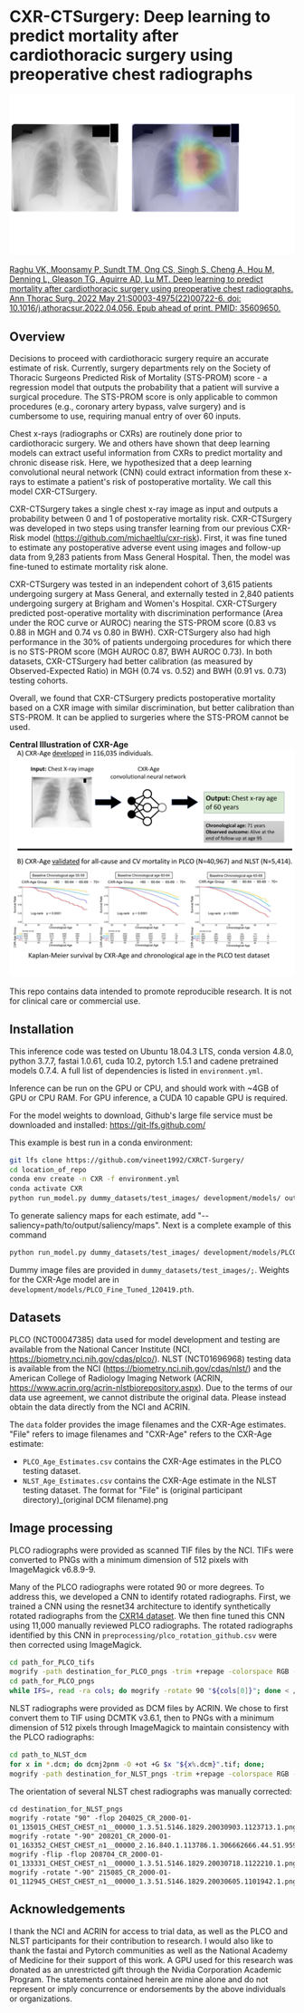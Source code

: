 # CXR-CTSurgery: Deep learning to predict mortality after cardiothoracic surgery using preoperative chest radiographs

![CXR-Age Grad-CAM](/images/GradCAM_Github_020121.png)

[Raghu VK, Moonsamy P, Sundt TM, Ong CS, Singh S, Cheng A, Hou M, Denning L, Gleason TG, Aguirre AD, Lu MT. Deep learning to predict mortality after cardiothoracic surgery using preoperative chest radiographs. Ann Thorac Surg. 2022 May 21:S0003-4975(22)00722-6. doi: 10.1016/j.athoracsur.2022.04.056. Epub ahead of print. PMID: 35609650.](<https://pubmed.ncbi.nlm.nih.gov/35609650/>)



## Overview
Decisions to proceed with cardiothoracic surgery require an accurate estimate of risk. Currently, surgery departments rely on the Society of Thoracic Surgeons Predicted Risk of Mortality (STS-PROM) score - a regression model that outputs the probability that a patient will survive a surgical procedure. The STS-PROM score is only applicable to common procedures (e.g., coronary artery bypass, valve surgery) and is cumbersome to use, requiring manual entry of over 60 inputs.

Chest x-rays (radiographs or CXRs) are routinely done prior to cardiothoracic surgery. We and others have shown that deep learning models can extract useful information from CXRs to predict mortality and chronic disease risk. Here, we hypothesized that a deep learning convolutional neural network (CNN) could extract information from these x-rays to estimate a patient's risk of postoperative mortality. We call this model CXR-CTSurgery.

CXR-CTSurgery takes a single chest x-ray image as input and outputs a probability between 0 and 1 of postoperative mortality risk. CXR-CTSurgery was developed in two steps using transfer learning from our previous CXR-Risk model (https://github.com/michaeltlu/cxr-risk). First, it was fine tuned to estimate any postoperative adverse event using images and follow-up data from 9,283 patients from Mass General Hospital. Then, the model was fine-tuned to estimate mortality risk alone. 

CXR-CTSurgery was tested in an independent cohort of 3,615 patients undergoing surgery at Mass General, and externally tested in 2,840 patients undergoing surgery at Brigham and Women's Hospital. CXR-CTSurgery predicted post-operative mortality with discrimination performance (Area under the ROC curve or AUROC) nearing the STS-PROM score (0.83 vs 0.88 in MGH and 0.74 vs 0.80 in BWH). CXR-CTSurgery also had high performance in the 30% of patients undergoing procedures for which there is no STS-PROM score (MGH AUROC 0.87, BWH AUROC 0.73). In both datasets, CXR-CTSurgery had better calibration (as measured by Observed-Expected Ratio) in MGH (0.74 vs. 0.52) and BWH (0.91 vs. 0.73) testing cohorts.

Overall, we found that CXR-CTSurgery predicts postoperative mortality based on a CXR image with similar discrimination, but better calibration than STS-PROM. It can be applied to surgeries where the STS-PROM cannot be used.

**Central Illustration of CXR-Age**
![CXR-Age Central Illustration](/images/Central_Illustration.png)

This repo contains data intended to promote reproducible research. It is not for clinical care or commercial use. 

## Installation
This inference code was tested on Ubuntu 18.04.3 LTS, conda version 4.8.0, python 3.7.7, fastai 1.0.61, cuda 10.2, pytorch 1.5.1 and cadene pretrained models 0.7.4. A full list of dependencies is listed in `environment.yml`. 

Inference can be run on the GPU or CPU, and should work with ~4GB of GPU or CPU RAM. For GPU inference, a CUDA 10 capable GPU is required.

For the model weights to download, Github's large file service must be downloaded and installed: https://git-lfs.github.com/ 

This example is best run in a conda environment:

```bash
git lfs clone https://github.com/vineet1992/CXRCT-Surgery/
cd location_of_repo
conda env create -n CXR -f environment.yml
conda activate CXR
python run_model.py dummy_datasets/test_images/ development/models/ output/output.csv --modelarch=inceptionv4 --type=discrete --size=224
```

To generate saliency maps for each estimate, add "--saliency=path/to/output/saliency/maps". Next is a complete example of this command

```bash
python run_model.py dummy_datasets/test_images/ development/models/PLCO_Fine_Tuned_120419 output/output.csv --modelarch=age --type=continuous --size=224 --saliency=saliency_maps
```
Dummy image files are provided in `dummy_datasets/test_images/;`. Weights for the CXR-Age model are in `development/models/PLCO_Fine_Tuned_120419.pth`. 

## Datasets
PLCO (NCT00047385) data used for model development and testing are available from the National Cancer Institute (NCI, https://biometry.nci.nih.gov/cdas/plco/). NLST (NCT01696968) testing data is available from the NCI (https://biometry.nci.nih.gov/cdas/nlst/) and the American College of Radiology Imaging Network (ACRIN, https://www.acrin.org/acrin-nlstbiorepository.aspx). Due to the terms of our data use agreement, we cannot distribute the original data. Please instead obtain the data directly from the NCI and ACRIN.

The `data` folder provides the image filenames and the CXR-Age estimates. "File" refers to image filenames and "CXR-Age" refers to the CXR-Age estimate: 
* `PLCO_Age_Estimates.csv` contains the CXR-Age estimates in the PLCO testing dataset.
* `NLST_Age_Estimates.csv` contains the CXR-Age estimate in the NLST testing dataset. The format for "File" is (original participant directory)_(original DCM filename).png


## Image processing
PLCO radiographs were provided as scanned TIF files by the NCI. TIFs were converted to PNGs with a minimum dimension of 512 pixels with ImageMagick v6.8.9-9. 

Many of the PLCO radiographs were rotated 90 or more degrees. To address this, we developed a CNN to identify rotated radiographs. First, we trained a CNN using the resnet34 architecture to identify synthetically rotated radiographs from the [CXR14 dataset](http://openaccess.thecvf.com/content_cvpr_2017/papers/Wang_ChestX-ray8_Hospital-Scale_Chest_CVPR_2017_paper.pdf). We then fine tuned this CNN using 11,000 manually reviewed PLCO radiographs. The rotated radiographs identified by this CNN in `preprocessing/plco_rotation_github.csv` were then corrected using ImageMagick. 

```bash
cd path_for_PLCO_tifs
mogrify -path destination_for_PLCO_pngs -trim +repage -colorspace RGB -auto-level -depth 8 -resize 512x512^ -format png "*.tif"
cd path_for_PLCO_pngs
while IFS=, read -ra cols; do mogrify -rotate 90 "${cols[0]}"; done < /path_to_repo/preprocessing/plco_rotation_github.csv
```

NLST radiographs were provided as DCM files by ACRIN. We chose to first convert them to TIF using DCMTK v3.6.1, then to PNGs with a minimum dimension of 512 pixels through ImageMagick to maintain consistency with the PLCO radiographs:

```bash
cd path_to_NLST_dcm
for x in *.dcm; do dcmj2pnm -O +ot +G $x "${x%.dcm}".tif; done;
mogrify -path destination_for_NLST_pngs -trim +repage -colorspace RGB -auto-level -depth 8 -resize 512x512^ -format png "*.tif"
```


The orientation of several NLST chest radiographs was manually corrected:

```
cd destination_for_NLST_pngs
mogrify -rotate "90" -flop 204025_CR_2000-01-01_135015_CHEST_CHEST_n1__00000_1.3.51.5146.1829.20030903.1123713.1.png
mogrify -rotate "-90" 208201_CR_2000-01-01_163352_CHEST_CHEST_n1__00000_2.16.840.1.113786.1.306662666.44.51.9597.png
mogrify -flip -flop 208704_CR_2000-01-01_133331_CHEST_CHEST_n1__00000_1.3.51.5146.1829.20030718.1122210.1.png
mogrify -rotate "-90" 215085_CR_2000-01-01_112945_CHEST_CHEST_n1__00000_1.3.51.5146.1829.20030605.1101942.1.png
```

## Acknowledgements
I thank the NCI and ACRIN for access to trial data, as well as the PLCO and NLST participants for their contribution to research. I would also like to thank the fastai and Pytorch communities as well as the National Academy of Medicine for their support of this work. A GPU used for this research was donated as an unrestricted gift through the Nvidia Corporation Academic Program. The statements contained herein are mine alone and do not represent or imply concurrence or endorsements by the above individuals or organizations.


